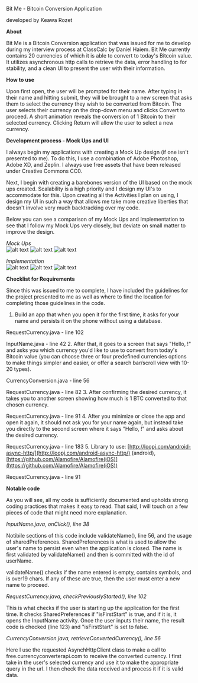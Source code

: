 Bit Me - Bitcoin Conversion Application

developed by Keawa Rozet

**About**

Bit Me is a Bitcoin Conversion application that was issued for me to develop during my interview process at ClassCalc by Daniel Haiem. Bit Me currently contains 20 currencies of which it is able to convert to today&#39;s Bitcoin value. It utilizes asynchronous http calls to retrieve the data, error handling to for stability, and a clean UI to present the user with their information.

**How to use**

Upon first open, the user will be prompted for their name. After typing in their name and hitting submit, they will be brought to a new screen that asks them to select the currency they wish to be converted from Bitcoin. The user selects their currency on the drop-down menu and clicks Convert to proceed. A short animation reveals the conversion of 1 Bitcoin to their selected currency. Clicking Return will allow the user to select a new currency.

**Development process - Mock Ups and UI**

I always begin my applications with creating a Mock Up design (if one isn&#39;t presented to me). To do this, I use a combination of Adobe Photoshop, Adobe XD, and Zeplin. I always use free assets that have been released under Creative Commons CC0.

Next, I begin with creating a barebones version of the UI based on the mock ups created. Scalability is a high priority and I design my UI&#39;s to accommodate for this. Upon creating all the Activities I plan on using, I design my UI in such a way that allows me take more creative liberties that doesn&#39;t involve very much backtracking over my code.

Below you can see a comparison of my Mock Ups and Implementation to see that I follow my Mock Ups very closely, but deviate on small matter to improve the design.

  
_Mock Ups_  
![alt text](https://github.com/krozet/Bit-Me/blob/master/Mock%20Ups/Designs/Input%20Name.png)
![alt text](https://github.com/krozet/Bit-Me/blob/master/Mock%20Ups/Designs/Request%20Currency.png)
![alt text](https://github.com/krozet/Bit-Me/blob/master/Mock%20Ups/Designs/Currency%20Conversion.png)

_Implementation_  
![alt text](https://github.com/krozet/Bit-Me/blob/master/Mock%20Ups/Implemented/InputName.png)
![alt text](https://github.com/krozet/Bit-Me/blob/master/Mock%20Ups/Implemented/RequestCurrency.png)
![alt text](https://github.com/krozet/Bit-Me/blob/master/Mock%20Ups/Implemented/CurrencyConversion.png)

**Checklist for Requirements**

Since this was issued to me to complete, I have included the guidelines for the project presented to me as well as where to find the location for completing those guidelines in the code.

1. Build an app that when you open it for the first time, it asks for
your name and persists it on the phone without using a database.

RequestCurrency.java - line 102

InputName.java - line 42
2. After that, it goes to a screen that says &quot;Hello, !&quot;
and asks you which currency you&#39;d like to use to convert from today&#39;s
Bitcoin value (you can choose three or four predefined currencies options
to make things simpler and easier, or offer a search bar/scroll view with
10-20 types).

CurrencyConversion.java - line 56

RequestCurrency.java - line 82
3. After confirming the desired currency, it takes you to another
screen showing how much is 1 BTC converted to that chosen currency.

RequestCurrency.java - line 91
4. After you minimize or close the app and open it again, it should
not ask you for your name again, but instead take you directly to the
second screen where it says &quot;Hello, !&quot; and asks about the
desired currency.

RequestCurrency.java - line 183
5. Library to use: [http://loopj.com/android-async-http/](http://loopj.com/android-async-http/) (android),
[https://github.com/Alamofire/Alamofire(iOS)](https://github.com/Alamofire/Alamofire(iOS))

RequestCurrency.java - line 91



**Notable code**

As you will see, all my code is sufficiently documented and upholds strong coding practices that makes it easy to read. That said, I will touch on a few pieces of code that might need more explanation.

_InputName.java, onClick(), line 38_

Notibile sections of this code include validateName(), line 56, and the usage of sharedPreferences. SharedPreferences is what is used to allow the user&#39;s name to persist even when the application is closed. The name is first validated by validateName() and then is committed with the id of userName.

validateName() checks if the name entered is empty, contains symbols, and is over19 chars. If any of these are true, then the user must enter a new name to proceed.

_RequestCurrency.java, checkPreviouslyStarted(), line 102_

This is what checks if the user is starting up the application for the first time. It checks SharedPreferences if &quot;isFirstStart&quot; is true, and if it is, it opens the InputName activity. Once the user inputs their name, the result code is checked (line 123) and &quot;isFirstStart&quot; is set to false.

_CurrencyConversion.java, retrieveConvertedCurrency(), line 56_

Here I use the requested AsynchHttpClient class to make a call to free.currencyconverterapi.com to receive the converted currency. I first take in the user&#39;s selected currency and use it to make the appropriate query in the url. I then check the data received and process it if it is valid data.